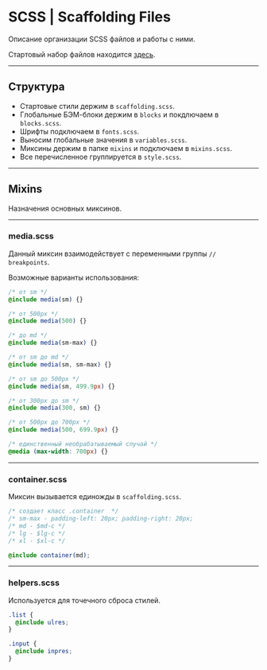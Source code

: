 # SCSS | Scaffolding Files

Описание организации SCSS файлов и работы с ними.

Стартовый набор файлов находится [здесь](../src/scss).

------------------------------------------

## Структура

* Стартовые стили держим в `scaffolding.scss`.
* Глобальные БЭМ-блоки держим в `blocks` и покдлючаем в `blocks.scss`.
* Шрифты подключаем в `fonts.scss`.
* Выносим глобальные значения в `variables.scss`.
* Миксины держим в папке `mixins` и подключаем в `mixins.scss`.
* Все перечисленное группируется в `style.scss`.

------------------------------------------

## Mixins

Назначения основных миксинов.

------------------------------------------

### media.scss

Данный миксин взаимодействует с переменными группы `// breakpoints`.

Возможные варианты использования:
```scss
/* от sm */
@include media(sm) {}

/* от 500px */
@include media(500) {}

/* до md */
@include media(sm-max) {}

/* от sm до md */
@include media(sm, sm-max) {}

/* от sm до 500px */
@include media(sm, 499.9px) {}

/* от 300px до sm */
@include media(300, sm) {}

/* от 500px до 700px */
@include media(500, 699.9px) {}

/* единственный необрабатываемый случай */
@media (max-width: 700px) {}

```
------------------------------------------

### container.scss

Миксин вызывается единожды в `scaffolding.scss`.

```scss
/* создает класс .container  */
/* sm-max - padding-left: 20px; padding-right: 20px;
/* md - $md-c */
/* lg - $lg-c */
/* xl - $xl-c */ 

@include container(md);
```
------------------------------------------

### helpers.scss

Используется для точечного сброса стилей.

```scss
.list {
  @include ulres;
}

.input {
  @include inpres;
}
```
